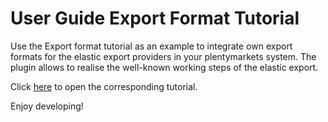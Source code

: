 # User Guide Export Format Tutorial

Use the Export format tutorial as an example to integrate own export formats for the elastic export providers in your plentymarkets system. The plugin allows to realise the well-known working steps of the elastic export.

Click [here](https://developers.plentymarkets.com/tutorials/CustomExport) to open the corresponding tutorial.

Enjoy developing!
